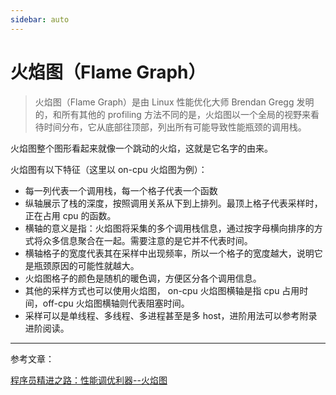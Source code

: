 ```yaml
---
sidebar: auto
---
```


# 火焰图（Flame Graph）

> 火焰图（Flame Graph）是由 Linux 性能优化大师 Brendan Gregg 发明的，和所有其他的 profiling 方法不同的是，火焰图以一个全局的视野来看待时间分布，它从底部往顶部，列出所有可能导致性能瓶颈的调用栈。


火焰图整个图形看起来就像一个跳动的火焰，这就是它名字的由来。

火焰图有以下特征（这里以 on-cpu 火焰图为例）：

- 每一列代表一个调用栈，每一个格子代表一个函数
- 纵轴展示了栈的深度，按照调用关系从下到上排列。最顶上格子代表采样时，正在占用 cpu 的函数。
- 横轴的意义是指：火焰图将采集的多个调用栈信息，通过按字母横向排序的方式将众多信息聚合在一起。需要注意的是它并不代表时间。
- 横轴格子的宽度代表其在采样中出现频率，所以一个格子的宽度越大，说明它是瓶颈原因的可能性就越大。
- 火焰图格子的颜色是随机的暖色调，方便区分各个调用信息。
- 其他的采样方式也可以使用火焰图， on-cpu 火焰图横轴是指 cpu 占用时间，off-cpu 火焰图横轴则代表阻塞时间。
- 采样可以是单线程、多线程、多进程甚至是多 host，进阶用法可以参考附录进阶阅读。



----

参考文章：

[程序员精进之路：性能调优利器--火焰图](https://mp.weixin.qq.com/s/GFPMIJGT4x6Q_86ZZfOOpg)
